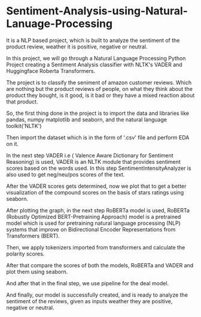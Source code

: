 # Sentiment-Analysis-using-Natural-Lanuage-Processing
It is a NLP based project, which is built to analyze the sentiment of the product review, weather it is positive, negative or neutral.

In this project, we will go through a Natural Language Processing Python Project creating a Sentiment Analysis classifier with NLTK's VADER and Huggingface Roberta Transformers. 

The project is to classify the seniment of amazon customer reviews. Which are nothing but the product reviews of people, on what they think about the product they bought, is it good, is it bad or they have a mixed reaction about that product.

So, the first thing done in the project is to import the data and libraries like pandas, numpy matplotlib and seaborn, and the natural language toolkit('NLTK')

Then import the dataset which is in the form of '.csv' file and perform EDA on it.

In the next step VADER i.e ( Valence Aware Dictionary for Sentiment Reasoning) is used, VADER is an NLTK module that provides sentiment scores based on the words used. In this step SentimentIntensityAnalyzer is also used to get neg/neu/pos scores of the text.

After the VADER scores gets determined, now we plot that to get a better visualization of the compound scores on the basis of stars ratings using seaborn.

After plotting the graph, in the next step RoBERTa model is used, RoBERTa (Robustly Optimized BERT-Pretraining Approach) model is a pretrained model which is used for pretraining natural language processing (NLP) systems that improve on Bidirectional Encoder Representations from Transformers (BERT).

Then, we apply tokenizers imported from transformers and calculate the polarity scores.

After that compare the scores of both the models, RoBERTa and VADER and plot them using seaborn.

And after that in the final step, we use pipeline for the deal model.

And finally, our model is successfully created, and is ready to analyze the sentiment of the reviews, given as inputs weather they are positive, negative or neutral.

